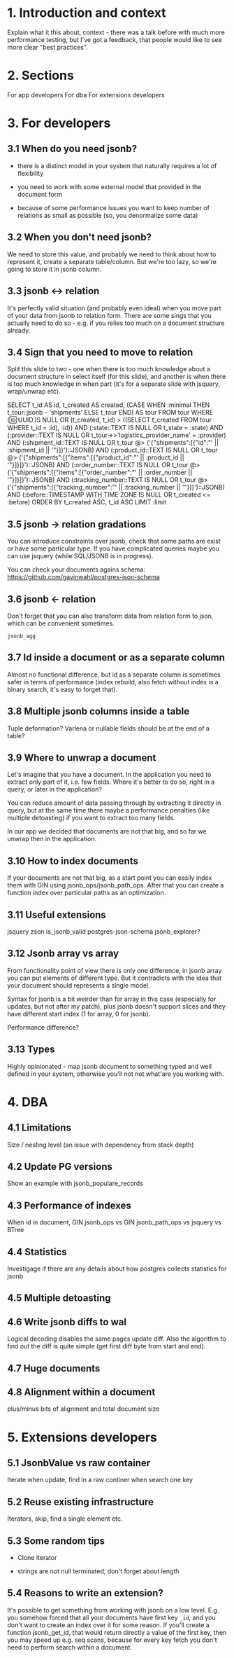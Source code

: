 # 1. Introduction and context

Explain what it this about, context - there was a talk before with much more
performance testing, but I've got a feedback, that people would like to see
more clear "best practices".

# 2. Sections

For app developers
For dba
For extensions developers

# 3. For developers

## 3.1 When do you need jsonb?

* there is a distinct model in your system that naturally requires a lot of
  flexibility

* you need to work with some external model that provided in the document form

* because of some performance issues you want to keep number of relations as
  small as possible (so, you denormalize some data)

## 3.2 When you don't need jsonb?

We need to store this value, and probably we need to think about how to
represent it, create a separate table/column. But we're too lazy, so we're
going to store it in jsonb column.

## 3.3 jsonb <-> relation

It's perfectly valid situation (and probably even ideal) when you move part of
your data from jsonb to relation form. There are some sings that you actually
need to do so - e.g. if you relies too much on a document structure already.

## 3.4 Sign that you need to move to relation

Split this slide to two - one when there is too much knowledge about a document
structure in select itself (for this slide), and another is when there is too
much knowledge in when part (it's for a separate slide with jsquery,
wrap/unwrap etc).

SELECT
    t_id AS id, t_created AS created,
    (CASE WHEN :minimal THEN t_tour::jsonb - 'shipments' ELSE t_tour END) AS tour
FROM tour
WHERE
    (:id::UUID IS NULL OR (t_created, t_id) > ((SELECT t_created FROM tour WHERE t_id = :id), :id))
    AND (:state::TEXT IS NULL OR t_state = :state)
    AND (:provider::TEXT IS NULL OR t_tour->>'logistics_provider_name' = :provider)
    AND (:shipment_id::TEXT IS NULL OR t_tour @> ('{"shipments":[{"id":"' || :shipment_id || '"}]}')::JSONB)
    AND (:product_id::TEXT IS NULL OR t_tour @> ('{"shipments":[{"items":[{"product_id":"' || :product_id || '"}]}]}')::JSONB)
    AND (:order_number::TEXT IS NULL OR t_tour @> ('{"shipments":[{"items":[{"order_number":"' || :order_number || '"}]}]}')::JSONB)
    AND (:tracking_number::TEXT IS NULL OR t_tour @> ('{"shipments":[{"tracking_number":"' || :tracking_number || '"}]}')::JSONB)
    AND (:before::TIMESTAMP WITH TIME ZONE IS NULL OR t_created <= :before)
ORDER BY t_created ASC, t_id ASC
LIMIT :limit

## 3.5 jsonb -> relation gradations

You can introduce constraints over jsonb, check that some paths are exist or
have some particular type. If you have complicated queries maybe you can use
jsquery (while SQL/JSONB is in progress).

You can check your documents agains schema:
https://github.com/gavinwahl/postgres-json-schema

## 3.6 jsonb <- relation

Don't forget that you can also transform data from relation form to json, which
can be convenient sometimes.

`jsonb_agg`

## 3.7 Id inside a document or as a separate column

Almost no functional difference, but id as a separate column is sometimes safer
in terms of performance (index rebuild, also fetch without index is a binary
search, it's easy to forget that).

## 3.8 Multiple jsonb columns inside a table

Tuple deformation? Varlena or nullable fields should be at the end of a table?

## 3.9 Where to unwrap a document

Let's imagine that you have a document. In the application you need to extract
only part of it, i.e. few fields. Where it's better to do so, right in a query,
or later in the application?

You can reduce amount of data passing through by extracting it directly in
query, but at the same time there maybe a performance penalties (like multiple
detoasting) if you want to extract too many fields.

In our app we decided that documents are not that big, and so far we unwrap
then in the application.

## 3.10 How to index documents

If your documents are not that big, as a start point you can easily index them
with GIN using jsonb_ops/jsonb_path_ops. After that you can create a function
index over particular paths as an optimization.

## 3.11 Useful extensions

jsquery
zson
is_jsonb_valid
postgres-json-schema
jsonb_explorer?

## 3.12 Jsonb array vs array

From functionality point of view there is only one difference, in jsonb array
you can put elements of different type. But it contradicts with the idea that
your document should represents a single model.

Syntax for jsonb is a bit weirder than for array in this case (especially for
updates, but not after my patch), plus jsonb doesn't support slices and they
have different start index (1 for array, 0 for jsonb).

Performance difference?

## 3.13 Types

Highly opinionated - map jsonb document to something typed and well defined in
your system, otherwise you'll not not what'are you working with.

# 4. DBA

## 4.1 Limitations

Size / nesting level (an issue with dependency from stack depth)

## 4.2 Update PG versions

Show an example with jsonb_populare_records

## 4.3 Performance of indexes

When id in document, GIN jsonb_ops vs GIN jsonb_path_ops vs jsquery vs BTree

## 4.4 Statistics

Investigage if there are any details about how postgres collects statistics for
jsonb

## 4.5 Multiple detoasting

## 4.6 Write jsonb diffs to wal

Logical decoding disables the same pages update diff. Also the algorithm to
find out the diff is quite simple (get first diff byte from start and end).

## 4.7 Huge documents

## 4.8 Alignment within a document

plus/minus bits of alignment and total document size

# 5. Extensions developers

## 5.1 JsonbValue vs raw container

Iterate when update, find in a raw continer when search one key

## 5.2 Reuse existing infrastructure

Iterators, skip, find a single element etc.

## 5.3 Some random tips

* Clone iterator

* strings are not null terminated, don't forget about length

## 5.4 Reasons to write an extension?

It's possible to get something from working with jsonb on a low level. E.g. you
somehow forced that all your documents have first key `_id`, and you don't want
to create an index over it for some reason. If you'll create a function
jsonb_get_id, that would return directly a value of the first key, then you may
speed up e.g. seq scans, because for every key fetch you don't need to perform
search within a document.
